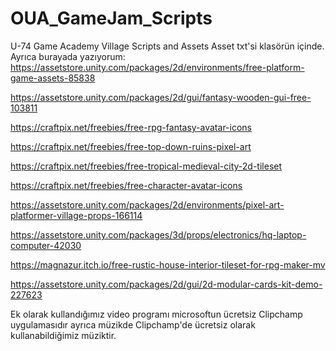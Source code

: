 # OUA_GameJam_Scripts
U-74 Game Academy Village Scripts and Assets
Asset txt'si klasörün içinde.
Ayrıca burayada yazıyorum:
https://assetstore.unity.com/packages/2d/environments/free-platform-game-assets-85838

https://assetstore.unity.com/packages/2d/gui/fantasy-wooden-gui-free-103811

https://craftpix.net/freebies/free-rpg-fantasy-avatar-icons

https://craftpix.net/freebies/free-top-down-ruins-pixel-art

https://craftpix.net/freebies/free-tropical-medieval-city-2d-tileset

https://craftpix.net/freebies/free-character-avatar-icons

https://assetstore.unity.com/packages/2d/environments/pixel-art-platformer-village-props-166114

https://assetstore.unity.com/packages/3d/props/electronics/hq-laptop-computer-42030

https://magnazur.itch.io/free-rustic-house-interior-tileset-for-rpg-maker-mv

https://assetstore.unity.com/packages/2d/gui/2d-modular-cards-kit-demo-227623

Ek olarak kullandığımız video programı microsoftun ücretsiz Clipchamp uygulamasıdır ayrıca müzikde Clipchamp'de ücretsiz olarak kullanabildiğimiz müziktir.
